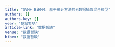 ```yaml
---
title: "SVM+ BiHMM: 基于统计方法的元数据抽取混合模型"
authors: []
authors-key: []
year: "数据暂缺"
article-link: "数据暂缺"
venue: "数据暂缺"
bibex: "数据暂缺"
---
```

